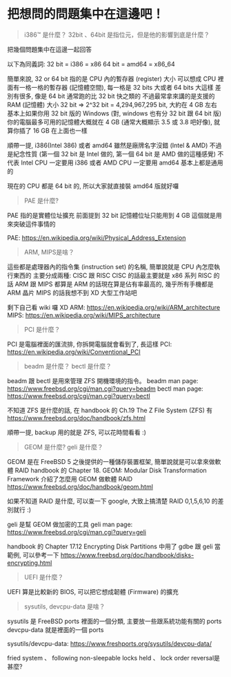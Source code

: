 # 把想問的問題集中在這邊吧！
> i386™ 是什麼？
> 32bit 、64bit 是指位元，但是他的影響到底是什麼？

把幾個問題集中在這邊一起回答

以下為同義詞:
32 bit = i386 = x86
64 bit = amd64 = x86_64

簡單來說, 32 or 64 bit 指的是 CPU 內的暫存器 (register) 大小
可以想成 CPU 裡面有一格一格的暫存器 (記憶體空間), 每一格是 32 bits 大或者 64 bits 大這樣
差別有很多, 像是 64 bit 通常跑的比 32 bit 快之類的
不過最常拿來講的是支援的 RAM (記憶體) 大小
32 bit => 2^32 bit = 4,294,967,295 bit, 大約在 4 GB 左右
基本上如果你用 32 bit 版的 Windows (對, windows 也有分 32 bit 跟 64 bit 版)
你的電腦最多可用的記憶體大概就在 4 GB (通常大概顯示 3.5 或 3.8 吧好像), 就算你插了 16 GB 在上面也一樣

順帶一提, i386(Intel 386) 或者 amd64 雖然是廠牌名字沒錯 (Intel & AMD)
不過是紀念性質 (第一個 32 bit 是 Intel 做的, 第一個 64 bit 是 AMD 做的這種感覺)
不代表 Intel CPU 一定要用 i386 或者 AMD CPU 一定要用 amd64
基本上都是通用的

現在的 CPU 都是 64 bit 的, 所以大家就直接裝 amd64 版就好囉

> PAE 是什麼?

PAE 指的是實體位址擴充
前面提到 32 bit 記憶體位址只能用到 4 GB
這個就是用來突破這件事情的

PAE: https://en.wikipedia.org/wiki/Physical_Address_Extension

> ARM, MIPS是啥？

這些都是處理器內的指令集 (instruction set) 的名稱, 簡單說就是 CPU 內怎麼執行東西的
主要分成兩種: CISC 跟 RISC
CISC 的話最主要就是 x86 系列
RISC 的話 ARM 跟 MIPS 都算是
ARM 的話現在算是佔有率最高的, 幾乎所有手機都是 ARM 晶片
MIPS 的話我想不到 XD 大型工作站吧

剩下自己看 wiki 囉 XD
ARM: https://en.wikipedia.org/wiki/ARM_architecture
MIPS: https://en.wikipedia.org/wiki/MIPS_architecture

> PCI 是什麼？

PCI 是電腦裡面的匯流排, 你拆開電腦就會看到了, 長這樣
PCI: https://en.wikipedia.org/wiki/Conventional_PCI

> beadm 是什麼？ bectl 是什麼？

beadm 跟 bectl 是用來管理 ZFS 開機環境的指令。
beadm man page: https://www.freebsd.org/cgi/man.cgi?query=beadm
bectl man page: https://www.freebsd.org/cgi/man.cgi?query=bectl

不知道 ZFS 是什麼的話, 在 handbook 的 Ch.19 The Z File System (ZFS) 有
https://www.freebsd.org/doc/handbook/zfs.html

順帶一提, backup 用的就是 ZFS, 可以花時間看看 :)

> GEOM 是什麼? geli 是什麼？

GEOM 是在 FreeBSD 5 之後提供的一種儲存裝置框架, 簡單說就是可以拿來做軟體 RAID 
handbook 的 Chapter 18. GEOM: Modular Disk Transformation Framework 介紹了怎麼用 GEOM 做軟體 RAID
https://www.freebsd.org/doc/handbook/geom.html

如果不知道 RAID 是什麼, 可以查一下 google, 大致上搞清楚 RAID 0,1,5,6,10 的差別就行 :)

geli 是幫 GEOM 做加密的工具
geli man page: https://www.freebsd.org/cgi/man.cgi?query=geli

handbook 的 Chapter 17.12 Encrypting Disk Partitions 中用了 gdbe 跟 geli 當範例, 可以參考一下
https://www.freebsd.org/doc/handbook/disks-encrypting.html

> UEFI 是什麼？

UEFI 算是比較新的 BIOS, 可以把它想成韌體 (Firmware) 的擴充

> sysutils, devcpu-data 是啥？

sysutils 是 FreeBSD ports 裡面的一個分類, 主要放一些跟系統功能有關的 ports
devcpu-data 就是裡面的一個 ports

sysutils/devcpu-data: https://www.freshports.org/sysutils/devcpu-data/



fried system 、 following non-sleepable locks held 、 lock order reversal是甚麼?
